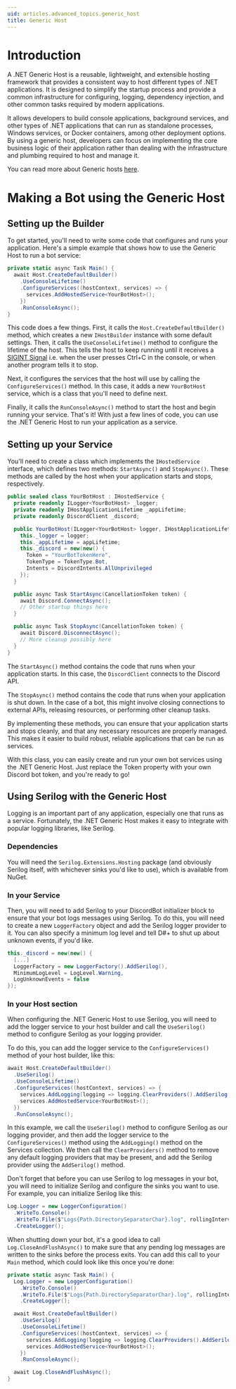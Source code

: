 ```yaml
---
uid: articles.advanced_topics.generic_host
title: Generic Host
---
```


# Introduction
A .NET Generic Host is a reusable, lightweight, and extensible hosting framework that provides a consistent way to
host different types of .NET applications. It is designed to simplify the startup process and provide a common
infrastructure for configuring, logging, dependency injection, and other common tasks required by modern applications.

It allows developers to build console applications, background services, and other types of .NET applications that can
run as standalone processes, Windows services, or Docker containers, among other deployment options. By using a generic host,
developers can focus on implementing the core business logic of their application rather than dealing with the infrastructure
and plumbing required to host and manage it.

You can read more about Generic hosts [here](https://learn.microsoft.com/en-us/dotnet/core/extensions/generic-host).

# Making a Bot using the Generic Host
## Setting up the Builder
To get started, you'll need to write some code that configures and runs your application. Here's a simple example that shows
how to use the Generic Host to run a bot service:
```cs
private static async Task Main() {
  await Host.CreateDefaultBuilder()
    .UseConsoleLifetime()
    .ConfigureServices((hostContext, services) => {
      services.AddHostedService<YourBotHost>();
    })
    .RunConsoleAsync();
}
```
This code does a few things. First, it calls the `Host.CreateDefaultBuilder()` method, which creates a new `IHostBuilder` instance
with some default settings. Then, it calls the `UseConsoleLifetime()` method to configure the lifetime of the host. This tells
the host to keep running until it receives a [SIGINT Signal](https://en.wikipedia.org/wiki/Signal_(IPC)#SIGINT) i.e. when the user
presses Ctrl+C in the console, or when another program tells it to stop.

Next, it configures the services that the host will use by calling the `ConfigureServices()` method. In this case, it adds a new `YourBotHost`
service, which is a class that you'll need to define next.

Finally, it calls the `RunConsoleAsync()` method to start the host and begin running your service. That's it! With just a few lines of code,
you can use the .NET Generic Host to run your application as a service.

## Setting up your Service
You'll need to create a class which implements the `IHostedService` interface, which defines two methods: `StartAsync()` and `StopAsync()`.
These methods are called by the host when your application starts and stops, respectively.

```cs
public sealed class YourBotHost : IHostedService {
  private readonly ILogger<YourBotHost> _logger;
  private readonly IHostApplicationLifetime _appLifetime;
  private readonly DiscordClient _discord;

  public YourBotHost(ILogger<YourBotHost> logger, IHostApplicationLifetime appLifetime) {
    this._logger = logger;
    this._appLifetime = appLifetime;
    this._discord = new(new() {
      Token = "YourBotTokenHere",
      TokenType = TokenType.Bot,
      Intents = DiscordIntents.AllUnprivileged
    });
  }

  public async Task StartAsync(CancellationToken token) {
    await Discord.ConnectAsync();
    // Other startup things here
  }

  public async Task StopAsync(CancellationToken token) {
    await Discord.DisconnectAsync();
    // More cleanup possibly here
  }
}
```
The `StartAsync()` method contains the code that runs when your application starts. In this case, the `DiscordClient` connects to the Discord API.

The `StopAsync()` method contains the code that runs when your application is shut down. In the case of a bot, this might involve closing
connections to external APIs, releasing resources, or performing other cleanup tasks.

By implementing these methods, you can ensure that your application starts and stops cleanly, and that any necessary resources are properly managed.
This makes it easier to build robust, reliable applications that can be run as services.

With this class, you can easily create and run your own bot services using the .NET Generic Host. Just replace the Token property with your
own Discord bot token, and you're ready to go!

## Using Serilog with the Generic Host
Logging is an important part of any application, especially one that runs as a service. Fortunately, the .NET Generic Host makes it easy to integrate
with popular logging libraries, like Serilog.

### Dependencies
You will need the `Serilog.Extensions.Hosting` package (and obviously Serilog itself, with whichever sinks you'd like to use), which is available from NuGet.

### In your Service
Then, you will need to add Serilog to your DiscordBot initializer block to ensure that your bot logs messages using Serilog. To do this, you will need to
create a new `LoggerFactory` object and add the Serilog logger provider to it. You can also specify a minimum log level and tell D#+ to shut up about unknown
events, if you'd like.
```cs
this._discord = new(new() {
  [...]
  LoggerFactory = new LoggerFactory().AddSerilog(),
  MinimumLogLevel = LogLevel.Warning,
  LogUnknownEvents = false
});
```

### In your Host section
When configuring the .NET Generic Host to use Serilog, you will need to add the logger service to your host builder and call the `UseSerilog()` method to
configure Serilog as your logging provider.

To do this, you can add the logger service to the `ConfigureServices()` method of your host builder, like this:
```cs
await Host.CreateDefaultBuilder()
  .UseSerilog()
  .UseConsoleLifetime()
  .ConfigureServices((hostContext, services) => {
    services.AddLogging(logging => logging.ClearProviders().AddSerilog());
    services.AddHostedService<YourBotHost>();
  })
  .RunConsoleAsync();
```
In this example, we call the `UseSerilog()` method to configure Serilog as our logging provider, and then add the logger service to the `ConfigureServices()`
method using the `AddLogging()` method on the Services collection. We then call the `ClearProviders()` method to remove any default logging providers that
may be present, and add the Serilog provider using the `AddSerilog()` method.

Don't forget that before you can use Serilog to log messages in your bot, you will need to initialize Serilog and configure the sinks you want to use.
For example, you can initialize Serilog like this:
```cs
Log.Logger = new LoggerConfiguration()
  .WriteTo.Console()
  .WriteTo.File($"Logs{Path.DirectorySeparatorChar}.log", rollingInterval: RollingInterval.Day)
  .CreateLogger();
```

When shutting down your bot, it's a good idea to call `Log.CloseAndFlushAsync()` to make sure that any pending log messages are written to the sinks
before the process exits. You can add this call to your `Main` method, which could look like this once you're done:
```cs
private static async Task Main() {
  Log.Logger = new LoggerConfiguration()
    .WriteTo.Console()
    .WriteTo.File($"Logs{Path.DirectorySeparatorChar}.log", rollingInterval: RollingInterval.Day)
    .CreateLogger();

  await Host.CreateDefaultBuilder()
    .UseSerilog()
    .UseConsoleLifetime()
    .ConfigureServices((hostContext, services) => {
      services.AddLogging(logging => logging.ClearProviders().AddSerilog());
      services.AddHostedService<YourBotHost>();
    })
    .RunConsoleAsync();

  await Log.CloseAndFlushAsync();
}
```
